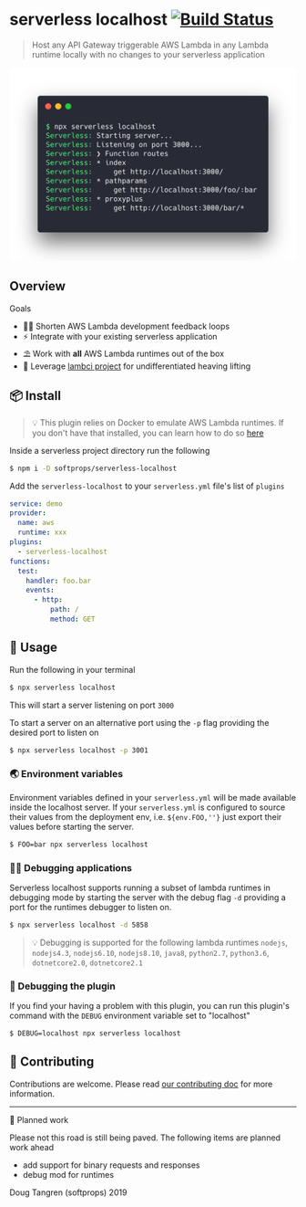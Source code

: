 # serverless localhost [![Build Status](https://travis-ci.org/softprops/serverless-localhost.svg?branch=master)](https://travis-ci.org/softprops/serverless-localhost)

> Host any API Gateway triggerable AWS Lambda in any Lambda runtime locally with no changes to your serverless application

<img width="647" src="assets/screenshot.png"/>

## Overview

Goals

* 👩‍💻 Shorten AWS Lambda development feedback loops
* ⚡ Integrate with your existing serverless application
* ⛱️ Work with **all** AWS Lambda runtimes out of the box
* 🐑 Leverage [lambci project](https://github.com/lambci/) for undifferentiated heaving lifting

## 📦 Install

> 💡 This plugin relies on Docker to emulate AWS Lambda runtimes. If you don't have that
installed, you can learn how to do so [here](https://www.docker.com/products/docker-desktop)

Inside a serverless project directory run the following

```sh
$ npm i -D softprops/serverless-localhost
```

Add the `serverless-localhost` to your `serverless.yml` file's
list of `plugins`

```yaml
service: demo
provider:
  name: aws
  runtime: xxx
plugins:
  - serverless-localhost
functions:
  test:
    handler: foo.bar
    events:
      - http:
          path: /
          method: GET
```

## 🤸 Usage

Run the following in your terminal

```sh
$ npx serverless localhost
```

This will start a server listening on port `3000`

To start a server on an alternative port using the `-p` flag providing the desired
port to listen on

```sh
$ npx serverless localhost -p 3001
```

### 🌏 Environment variables
Environment variables defined in your `serverless.yml` will be made available inside
the localhost server. If your `serverless.yml` is configured to source their
values from the deployment env, i.e. `${env.FOO,''}` just export their values
before starting the server.

```sh
$ FOO=bar npx serverless localhost
```

### 👩‍🔬 Debugging applications

Serverless localhost supports running a subset of lambda runtimes in debugging mode
by starting the server with the debug flag `-d` providing a port for the runtimes debugger to listen on.

```sh
$ npx serverless localhost -d 5858
```

> 💡 Debugging is supported for the following lambda runtimes `nodejs`, `nodejs4.3`, `nodejs6.10`, `nodejs8.10`, `java8`, `python2.7`, `python3.6`, `dotnetcore2.0`, `dotnetcore2.1`

### 🔬 Debugging the plugin

If you find your having a problem with this plugin, you can run this plugin's command
with the `DEBUG` environment variable set to "localhost"

```sh
$ DEBUG=localhost npx serverless localhost
```

## 👯 Contributing

Contributions are welcome. Please read [our contributing doc](CONTRIBUTING.md) for more information.

---

🚧 Planned work

Please not this road is still being paved. The following items are planned work ahead

* add support for binary requests and responses
* debug mod for runtimes

Doug Tangren (softprops) 2019